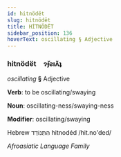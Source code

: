 ```yaml
---
id: hitnödët
slug: hitnödët
title: HİTNÖDËT
sidebar_position: 136
hoverText: oscillating § Adjective
---
```


### hitnödët&emsp;<span kind="abugida">ɂ̆ɟƨıʌ̆ʇ</span>

*oscillating* **§** Adjective

**Verb**: to be oscillating/swaying

**Noun**: oscillating-ness/swaying-ness

**Modifier**: oscillating/swaying

Hebrew הִתְנוֹדֵד⁩ hitnodéd /hit.no'ded/

*Afroasiatic Language Family*